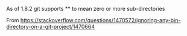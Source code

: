 
As of 1.8.2 git supports ** to mean zero or more sub-directories

From <https://stackoverflow.com/questions/1470572/ignoring-any-bin-directory-on-a-git-project/1470664> 